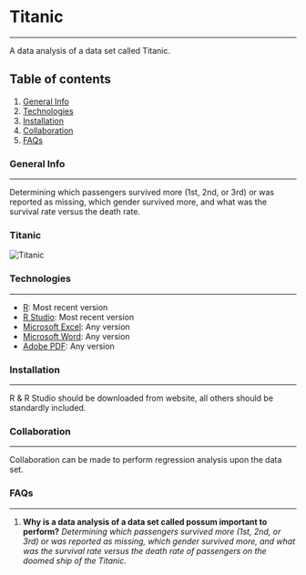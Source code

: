 # Titanic
***
A data analysis of a data set called Titanic.
## Table of contents
1. [General Info](#general-info)
2. [Technologies](#technologies)
3. [Installation](#installation)
4. [Collaboration](#collaboration)
5. [FAQs](#faqs)
### General Info
***
Determining which passengers survived more (1st, 2nd, or 3rd) or was reported as missing, which gender survived more, and what was the survival rate versus the death rate.
### Titanic
![Titanic](https://s.abcnews.com/images/International/gty-titanic-1-er-170410_16x9_992.jpg)
### Technologies
***
* [R](https://www.r-project.org/): Most recent version
* [R Studio](https://www.rstudio.com/): Most recent version
* [Microsoft Excel](https://www.microsoft.com/en-us/): Any version
* [Microsoft Word](https://www.microsoft.com/en-us/): Any version
* [Adobe PDF](https://acrobat.adobe.com/us/en/acrobat/pdf-reader.html): Any version
### Installation
***
R & R Studio should be downloaded from website, all others should be standardly included.
### Collaboration
***
Collaboration can be made to perform regression analysis upon the data set.
### FAQs
***
1. **Why is a data analysis of a data set called possum important to perform?**
_Determining which passengers survived more (1st, 2nd, or 3rd) or was reported as missing, which gender survived more, and what was the survival rate versus the death rate of passengers on the doomed ship of the Titanic._
